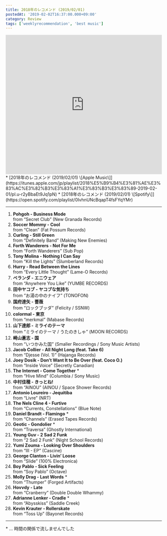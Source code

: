 ```yaml
---
title: 2018年のレコメンド (2019/02/01)
postedAt: '2019-02-02T16:37:00.000+09:00'
category: Review
tags: ['weeklyrecommendation', 'best music']
---
```


<iframe allow="autoplay *; encrypted-media *;" frameborder="0" height="450" style="width:100%;max-width:660px;overflow:hidden;background:transparent;" sandbox="allow-forms allow-popups allow-same-origin allow-scripts allow-storage-access-by-user-activation allow-top-navigation-by-user-activation" src="https://embed.music.apple.com/jp/playlist/2018%E5%B9%B4%E3%81%AE%E3%83%AC%E3%82%B3%E3%83%A1%E3%83%B3%E3%83%89-2019-02-01/pl.u-r2yBbaEt9Jq1pN?app=music&amp;at=1000lR8X"></iframe> 
* [2018年のレコメンド (2019/02/01) \[Apple Music\]](https://itunes.apple.com/jp/playlist/2018%E5%B9%B4%E3%81%AE%E3%83%AC%E3%82%B3%E3%83%A1%E3%83%B3%E3%83%89-2019-02-01/pl.u-r2yBbaEt9Jq1pN)
* [2018年のレコメンド (2019/02/01) \[Spotify\]](https://open.spotify.com/playlist/0IvhnUNcBqapT4fsFYqYMr)

---

1. **Pohgoh - Business Mode**  
   from “Secret Club” (New Granada Records)
2. **Soccer Mommy - Cool**  
   from “Clean” (Fat Possum Records)
3. **Curling - Still Green**  
   from “Definitely Band” (Making New Enemies)
4. **Forth Wanderers - Not For Me**  
   from “Forth Wanderers” (Sub Pop)
5. **Tony Molina - Nothing I Can Say**  
   from “Kill the Lights” (Slumberland Records)
6. **Hurry - Read Between the Lines**  
   from “Every Little Thought” (Lame-O Records)
7. **ベランダ - エニウェア**  
   from “Anywhere You Like” (YUMBE RECORDS)
8. **田中ヤコブ - ヤコブな気持ち**  
   from “お湯の中のナイフ” (TONOFON)
9. **国府達矢 - 薔薇**  
   from “ロックブッダ” (Felicity / SSNW)
10. **colormal - 東京**  
    from “merkmal” (Mabase Records)
11. **山下達郎 - ミライのテーマ**  
    from “ミライのテーマ / うたのきしゃ” (MOON RECORDS)
12. **崎山蒼志 - 国**  
    from “いつかみた国” (Smaller Recordings / Sony Music Artists)
13. **Jacob Collier - All Night Long (feat. Take 6)**  
    from “Djesse (Vol. 1)” (Hajanga Records)
14. **Joey Dosik - Don’t Want It to Be Over (feat. Coco O.)**  
    from “Inside Voice” (Secretly Canadian)
15. **The Internet - Come Together** \*  
    from “Hive Mind” (Columbia / Sony Music)
16. **中村佳穂 - きっとね!**  
    from “AINOU” (AINOU / Space Shower Records)
17. **Antonio Loureiro - Jequitiba**  
    from “Livre” (NRT)
18. **The Nels Cline 4 - Furtive**  
    from “Currents, Constellations” (Blue Note)
19. **Daniel Brandt - Flamingo** \*  
    from “Channels” (Erased Tapes Records)
20. **Geotic - Gondolier** \*  
    from “Traversa” (Ghostly International)
21. **Young Guv - 2 Sad 2 Funk**  
    from “2 Sad 2 Funk” (Night School Records)
22. **Yumi Zouma - Looking Over Shoulders**  
    from “III - EP” (Cascine)
23. **George Clanton - Livin’ Loose**  
    from “Slide” (100% Electronica)
24. **Boy Pablo - Sick Feeling**  
    from “Soy Pablo” (Octave)
25. **Molly Drag - Last Words** \*  
    from “Thumper” (Forged Artifacts)
26. **Hovvdy - Late**  
    from “Cranberry” (Double Double Whammy)
27. **Adrianne Lenker - Cradle** \*  
    from “Abysskiss” (Saddle Creek)
28. **Kevin Krauter - Rollerskate**  
    from “Toss Up” (Bayonet Records)

---

\* … 時間の関係で流しませんでした
